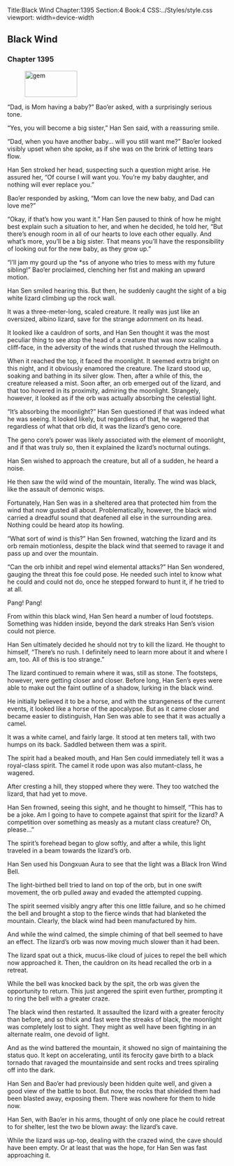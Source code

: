 Title:Black Wind 
Chapter:1395 
Section:4 
Book:4 
CSS:../Styles/style.css 
viewport: width=device-width
  
## Black Wind
### Chapter 1395 
<figure>
	<img src="../Images/gem.gif" alt="gem" id="gem" width="120" height="60" />
</figure>
  

  
  “Dad, is Mom having a baby?” Bao’er asked, with a surprisingly serious tone.

“Yes, you will become a big sister,” Han Sen said, with a reassuring smile.

“Dad, when you have another baby… will you still want me?” Bao’er looked visibly upset when she spoke, as if she was on the brink of letting tears flow.

Han Sen stroked her head, suspecting such a question might arise. He assured her, “Of course I will want you. You’re my baby daughter, and nothing will ever replace you.”

Bao’er responded by asking, “Mom can love the new baby, and Dad can love me?”

“Okay, if that’s how you want it.” Han Sen paused to think of how he might best explain such a situation to her, and when he decided, he told her, “But there’s enough room in all of our hearts to love each other equally. And what’s more, you’ll be a big sister. That means you’ll have the responsibility of looking out for the new baby, as they grow up.”

“I’ll jam my gourd up the *ss of anyone who tries to mess with my future sibling!” Bao’er proclaimed, clenching her fist and making an upward motion.

Han Sen smiled hearing this. But then, he suddenly caught the sight of a big white lizard climbing up the rock wall.

It was a three-meter-long, scaled creature. It really was just like an oversized, albino lizard, save for the strange adornment on its head.

It looked like a cauldron of sorts, and Han Sen thought it was the most peculiar thing to see atop the head of a creature that was now scaling a cliff-face, in the adversity of the winds that rushed through the Hellmouth.

When it reached the top, it faced the moonlight. It seemed extra bright on this night, and it obviously enamored the creature. The lizard stood up, soaking and bathing in its silver glow. Then, after a while of this, the creature released a mist. Soon after, an orb emerged out of the lizard, and that too hovered in its proximity, admiring the moonlight. Strangely, however, it looked as if the orb was actually absorbing the celestial light.

“It’s absorbing the moonlight?” Han Sen questioned if that was indeed what he was seeing. It looked likely, but regardless of that, he wagered that regardless of what that orb did, it was the lizard’s geno core.

The geno core’s power was likely associated with the element of moonlight, and if that was truly so, then it explained the lizard’s nocturnal outings.

Han Sen wished to approach the creature, but all of a sudden, he heard a noise.

He then saw the wild wind of the mountain, literally. The wind was black, like the assault of demonic wisps.

Fortunately, Han Sen was in a sheltered area that protected him from the wind that now gusted all about. Problematically, however, the black wind carried a dreadful sound that deafened all else in the surrounding area. Nothing could be heard atop its howling.

“What sort of wind is this?” Han Sen frowned, watching the lizard and its orb remain motionless, despite the black wind that seemed to ravage it and pass up and over the mountain.

“Can the orb inhibit and repel wind elemental attacks?” Han Sen wondered, gauging the threat this foe could pose. He needed such intel to know what he could and could not do, once he stepped forward to hunt it, if he tried to at all.

Pang! Pang!

From within this black wind, Han Sen heard a number of loud footsteps. Something was hidden inside, beyond the dark streaks Han Sen’s vision could not pierce.

Han Sen ultimately decided he should not try to kill the lizard. He thought to himself, “There’s no rush. I definitely need to learn more about it and where I am, too. All of this is too strange.”

The lizard continued to remain where it was, still as stone. The footsteps, however, were getting closer and closer. Before long, Han Sen’s eyes were able to make out the faint outline of a shadow, lurking in the black wind.

He initially believed it to be a horse, and with the strangeness of the current events, it looked like a horse of the apocalypse. But as it came closer and became easier to distinguish, Han Sen was able to see that it was actually a camel.

It was a white camel, and fairly large. It stood at ten meters tall, with two humps on its back. Saddled between them was a spirit.

The spirit had a beaked mouth, and Han Sen could immediately tell it was a royal-class spirit. The camel it rode upon was also mutant-class, he wagered.

After cresting a hill, they stopped where they were. They too watched the lizard, that had yet to move.

Han Sen frowned, seeing this sight, and he thought to himself, “This has to be a joke. Am I going to have to compete against that spirit for the lizard? A competition over something as measly as a mutant class creature? Oh, please…”

The spirit’s forehead began to glow softly, and after a while, this light traveled in a beam towards the lizard’s orb.

Han Sen used his Dongxuan Aura to see that the light was a Black Iron Wind Bell.

The light-birthed bell tried to land on top of the orb, but in one swift movement, the orb pulled away and evaded the attempted cupping.

The spirit seemed visibly angry after this one little failure, and so he chimed the bell and brought a stop to the fierce winds that had blanketed the mountain. Clearly, the black wind had been manufactured by him.

And while the wind calmed, the simple chiming of that bell seemed to have an effect. The lizard’s orb was now moving much slower than it had been.

The lizard spat out a thick, mucus-like cloud of juices to repel the bell which now approached it. Then, the cauldron on its head recalled the orb in a retreat.

While the bell was knocked back by the spit, the orb was given the opportunity to return. This just angered the spirit even further, prompting it to ring the bell with a greater craze.

The black wind then restarted. It assaulted the lizard with a greater ferocity than before, and so thick and fast were the streaks of black, the moonlight was completely lost to sight. They might as well have been fighting in an alternate realm, one devoid of light.

And as the wind battered the mountain, it showed no sign of maintaining the status quo. It kept on accelerating, until its ferocity gave birth to a black tornado that ravaged the mountainside and sent rocks and trees spiraling off into the dark.

Han Sen and Bao’er had previously been hidden quite well, and given a good view of the battle to boot. But now, the rocks that shielded them had been blasted away, exposing them. There was nowhere for them to hide now.

Han Sen, with Bao’er in his arms, thought of only one place he could retreat to for shelter, lest the two be blown away: the lizard’s cave.

While the lizard was up-top, dealing with the crazed wind, the cave should have been empty. Or at least that was the hope, for Han Sen was fast approaching it.
